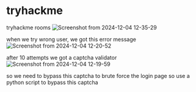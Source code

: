 # tryhackme
tryhackme rooms
![Screenshot from 2024-12-04 12-35-29](https://github.com/user-attachments/assets/c1ef5735-53ad-4d66-ba8a-c537fe95e34b)

when we try wrong user, we got this error message
![Screenshot from 2024-12-04 12-20-52](https://github.com/user-attachments/assets/fc7a731f-ce24-4e48-9162-6f7dd409df8e)

after 10 attempts we got a captcha validator
![Screenshot from 2024-12-04 12-19-59](https://github.com/user-attachments/assets/86878d9a-8bac-45f5-9b2d-67261a768c57)

so we need to bypass this captcha to brute force the login page
so use a python script to bypass this captcha 
